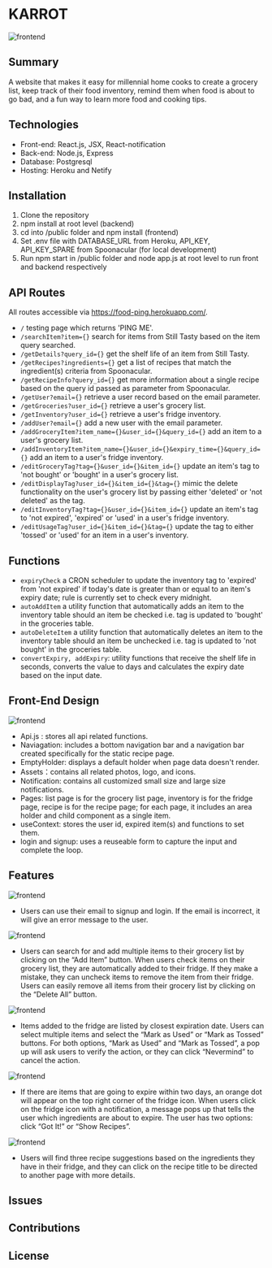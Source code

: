 # KARROT

![frontend](./readme_img/Karrot.png)

## Summary

A website that makes it easy for millennial home cooks to create a grocery list, keep track of their food inventory, remind them when food is about to go bad, and a fun way to learn more food and cooking tips.

## Technologies

- Front-end: React.js, JSX, React-notification
- Back-end: Node.js, Express
- Database: Postgresql
- Hosting: Heroku and Netify

## Installation

1. Clone the repository
2. npm install at root level (backend)
3. cd into /public folder and npm install (frontend)
4. Set .env file with DATABASE_URL from Heroku, API_KEY, API_KEY_SPARE from Spoonacular (for local development)
5. Run npm start in /public folder and node app.js at root level to run front and backend respectively

## API Routes

All routes accessible via https://food-ping.herokuapp.com/.

- `/` testing page which returns 'PING ME'.
- `/searchItem?item={}` search for items from Still Tasty based on the item query searched.
- `/getDetails?query_id={}` get the shelf life of an item from Still Tasty.
- `/getRecipes?ingredients={}` get a list of recipes that match the ingredient(s) criteria from Spoonacular.
- `/getRecipeInfo?query_id={}` get more information about a single recipe based on the query id passed as parameter from Spoonacular.
- `/getUser?email={}` retrieve a user record based on the email parameter.
- `/getGroceries?user_id={}` retrieve a user's grocery list.
- `/getInventory?user_id={}` retrieve a user's fridge inventory.
- `/addUser?email={}` add a new user with the email parameter.
- `/addGroceryItem?item_name={}&user_id={}&query_id={}` add an item to a user's grocery list.
- `/addInventoryItem?item_name={}&user_id={}&expiry_time={}&query_id={}` add an item to a user's fridge inventory.
- `/editGroceryTag?tag={}&user_id={}&item_id={}` update an item's tag to 'not bought' or 'bought' in a user's grocery list.
- `/editDisplayTag?user_id={}&item_id={}&tag={}` mimic the delete functionality on the user's grocery list by passing either 'deleted' or 'not deleted' as the tag.
- `/editInventoryTag?tag={}&user_id={}&item_id={}` update an item's tag to 'not expired', 'expired' or 'used' in a user's fridge inventory.
- `/editUsageTag?user_id={}&item_id={}&tag={}` update the tag to either 'tossed' or 'used' for an item in a user's inventory.

## Functions

- `expiryCheck` a CRON scheduler to update the inventory tag to 'expired' from 'not expired' if today's date is greater than or equal to an item's expiry date; rule is currently set to check every midnight.
- `autoAddItem` a utility function that automatically adds an item to the inventory table should an item be checked i.e. tag is updated to 'bought' in the groceries table.
- `autoDeleteItem` a utility function that automatically deletes an item to the inventory table should an item be unchecked i.e. tag is updated to 'not bought' in the groceries table.
- `convertExpiry, addExpiry`: utility functions that receive the shelf life in seconds, converts the value to days and calculates the expiry date based on the input date.

## Front-End Design

![frontend](./readme_img/1.png)

- Api.js : stores all api related functions.
- Naviagation: includes a bottom navigation bar and a navigation bar created specifically for the static recipe page.
- EmptyHolder: displays a default holder when page data doesn't render.
- Assets：contains all related photos, logo, and icons.
- Notification: contains all customized small size and large size notifications.
- Pages: list page is for the grocery list page, inventory is for the fridge page, recipe is for the recipe page; for each page, it includes an area holder and child component as a single item.
- useContext: stores the user id, expired item(s) and functions to set them.
- login and signup: uses a reuseable form to capture the input and complete the loop.

## Features

![frontend](./readme_img/login.png)

- Users can use their email to signup and login.
  If the email is incorrect, it will give an error message to the user.

![frontend](./readme_img/grocery.png)

- Users can search for and add multiple items to their grocery list by clicking on the “Add Item” button.
  When users check items on their grocery list, they are automatically added to their fridge.
  If they make a mistake, they can uncheck items to remove the item from their fridge.
  Users can easily remove all items from their grocery list by clicking on the “Delete All” button.

![frontend](./readme_img/fridge.png)

- Items added to the fridge are listed by closest expiration date.
  Users can select multiple items and select the “Mark as Used” or “Mark as Tossed” buttons.
  For both options, “Mark as Used” and “Mark as Tossed”, a pop up will ask users to verify the action, or they can click “Nevermind” to cancel the action.

![frontend](./readme_img/2.png)

- If there are items that are going to expire within two days, an orange dot will appear on the top right corner of the fridge icon.
  When users click on the fridge icon with a notification, a message pops up that tells the user which ingredients are about to expire. The user has two options: click “Got It!” or “Show Recipes”.

![frontend](./readme_img/recipe.png)

- Users will find three recipe suggestions based on the ingredients they have in their fridge, and they can click on the recipe title to be directed to another page with more details.

## Issues

## Contributions

## License
